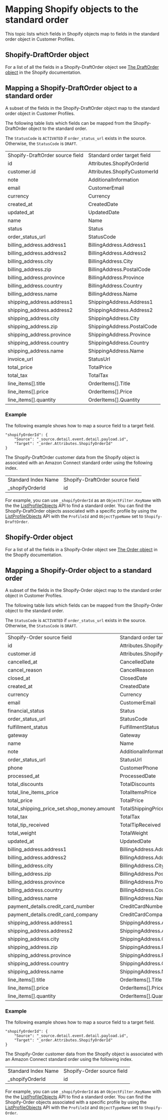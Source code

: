 # Mapping Shopify objects to the standard order<a name="mapping-shopify-objects-standard-order.html"></a>

This topic lists which fields in Shopify objects map to fields in the standard order object in Customer Profiles\.

## Shopify\-DraftOrder object<a name="shopify-draftorder-object.html"></a>

For a list of all the fields in a Shopify\-DraftOrder object see [The DraftOrder object](https://shopify.dev/api/admin-rest/2021-10/resources/draftorder#resource_object) in the Shopify documentation\.

## Mapping a Shopify\-DraftOrder object to a standard order<a name="shopify-draftorder-object-standardorder.html"></a>

A subset of the fields in the Shopify\-DraftOrder object map to the standard order object in Customer Profiles\.

The following table lists which fields can be mapped from the Shopify\-DraftOrder object to the standard order\.

 The `StatusCode` is `ACTIVATED` if `order_status_url` exists in the source\. Otherwise, the `StatusCode` is `DRAFT`\.


|  |  | 
| --- |--- |
| Shopify\-DraftOrder source field | Standard order target field | 
| id | Attributes\.ShopifyOrderId | 
| customer\.id | Attributes\.ShopifyCustomerId | 
| note | AdditionalInformation | 
| email | CustomerEmail | 
| currency | Currency | 
| created\_at | CreatedDate | 
| updated\_at | UpdatedDate | 
| name | Name | 
| status | Status | 
| order\_status\_url | StatusCode | 
| billing\_address\.address1 | BillingAddress\.Address1 | 
| billing\_address\.address2 | BillingAddress\.Address2 | 
| billing\_address\.city | BillingAddress\.City | 
| billing\_address\.zip | BillingAddress\.PostalCode | 
| billing\_address\.province | BillingAddress\.Province | 
| billing\_address\.country | BillingAddress\.Country | 
| billing\_address\.name | BillingAddress\.Name | 
| shipping\_address\.address1 | ShippingAddress\.Address1 | 
| shipping\_address\.address2 | ShippingAddress\.Address2 | 
| shipping\_address\.city | ShippingAddress\.City | 
| shipping\_address\.zip | ShippingAddress\.PostalCode | 
| shipping\_address\.province | ShippingAddress\.Province | 
| shipping\_address\.country | ShippingAddress\.Country | 
| shipping\_address\.name | ShippingAddress\.Name | 
| invoice\_url | StatusUrl | 
| total\_price | TotalPrice | 
| total\_tax | TotalTax | 
| line\_items\[\]\.title | OrderItems\[\]\.Title | 
| line\_items\[\]\.price | OrderItems\[\]\.Price | 
| line\_items\[\]\.quantity | OrderItems\[\]\.Quantity | 

### Example<a name="example-shopify-draftorder-object-standardorder.html"></a>

The following example shows how to map a source field to a target field\.

```
"shopifyOrderId": {
    "Source": "_source.detail.event.detail.payload.id",
    "Target": "_order.Attributes.ShopifyOrderId"
}
```

The Shopify\-DraftOrder customer data from the Shopify object is associated with an Amazon Connect standard order using the following index\.


|  |  | 
| --- |--- |
| Standard Index Name | Shopify\-DraftOrder source field | 
| \_shopifyOrderId | id | 

For example, you can use `_shopifyOrderId` as an `ObjectFilter.KeyName` with the the [ListProfileObjects](https://docs.aws.amazon.com/customerprofiles/latest/APIReference/API_ListProfileObjects.html) API to find a standard order\. You can find the Shopify\-DraftOrder objects associated with a specific profile by using the [ListProfileObjects](https://docs.aws.amazon.com/customerprofiles/latest/APIReference/API_ListProfileObjects.html) API with the `ProfileId` and `ObjectTypeName` set to `Shopify-DraftOrder`\.

## Shopify\-Order object<a name="shopify-order-object.html"></a>

For a list of all the fields in a Shopify\-Order object see [The Order object](https://shopify.dev/api/admin-rest/2021-10/resources/order#resource_object) in the Shopify documentation\.

## Mapping a Shopify\-Order object to a standard order<a name="mapping-shopify-order-object-standarorder.html"></a>

A subset of the fields in the Shopify\-Order object map to the standard order object in Customer Profiles\.

The following table lists which fields can be mapped from the Shopify\-Order object to the standard order\.

The `StatusCode` is `ACTIVATED` if `order_status_url` exists in the source\. Otherwise, the `StatusCode` is `DRAFT`\.


|  |  | 
| --- |--- |
| Shopify\-Order source field | Standard order target field | 
| id | Attributes\.ShopifyOrderId | 
| customer\.id | Attributes\.ShopifyCustomerId | 
| cancelled\_at | CancelledDate | 
| cancel\_reason | CancelReason | 
| closed\_at | ClosedDate | 
| created\_at | CreatedDate | 
| currency | Currency | 
| email | CustomerEmail | 
| financial\_status | Status | 
| order\_status\_url | StatusCode | 
| fulfillment\_status | FulfillmentStatus | 
| gateway | Gateway | 
| name | Name | 
| note | AdditionalInformation | 
| order\_status\_url | StatusUrl | 
| phone | CustomerPhone | 
| processed\_at | ProcessedDate | 
| total\_discounts | TotalDiscounts | 
| total\_line\_items\_price | TotalItemsPrice | 
| total\_price | TotalPrice | 
| total\_shipping\_price\_set\.shop\_money\.amount | TotalShippingPrice | 
| total\_tax | TotalTax | 
| total\_tip\_received | TotalTipReceived | 
| total\_weight | TotalWeight | 
| updated\_at | UpdatedDate | 
| billing\_address\.address1 | BillingAddress\.Address1 | 
| billing\_address\.address2 | BillingAddress\.Address2 | 
| billing\_address\.city | BillingAddress\.City | 
| billing\_address\.zip | BillingAddress\.PostalCode | 
| billing\_address\.province | BillingAddress\.Province | 
| billing\_address\.country | BillingAddress\.Country | 
| billing\_address\.name | BillingAddress\.Name | 
| payment\_details\.credit\_card\_number | CreditCardNumber | 
| payment\_details\.credit\_card\_company | CreditCardCompany | 
| shipping\_address\.address1 | ShippingAddress\.Address1 | 
| shipping\_address\.address2 | ShippingAddress\.Address2 | 
| shipping\_address\.city | ShippingAddress\.City | 
| shipping\_address\.zip | ShippingAddress\.PostalCode | 
| shipping\_address\.province | ShippingAddress\.Province | 
| shipping\_address\.country | ShippingAddress\.Country | 
| shipping\_address\.name | ShippingAddress\.Name | 
| line\_items\[\]\.title | OrderItems\[\]\.Title | 
| line\_items\[\]\.price | OrderItems\[\]\.Price | 
| line\_items\[\]\.quantity | OrderItems\[\]\.Quantity | 

### Example<a name="example-shopify-draftorder-object-standardorder.html"></a>

The following example shows how to map a source field to a target field\.

```
"shopifyOrderId": {
    "Source": "_source.detail.event.detail.payload.id",
    "Target": "_order.Attributes.ShopifyOrderId"
}
```

The Shopify\-Order customer data from the Shopify object is associated with an Amazon Connect standard order using the following index\.


|  |  | 
| --- |--- |
| Standard Index Name | Shopify\-Order source field | 
| \_shopifyOrderId | id | 

For example, you can use `_shopifyOrderId` as an `ObjectFilter.KeyName` with the the [ListProfileObjects](https://docs.aws.amazon.com/customerprofiles/latest/APIReference/API_ListProfileObjects.html) API to find a standard order\. You can find the Shopify\-Order objects associated with a specific profile by using the [ListProfileObjects](https://docs.aws.amazon.com/customerprofiles/latest/APIReference/API_ListProfileObjects.html) API with the `ProfileId` and `ObjectTypeName` set to `Shopify-Order`\.